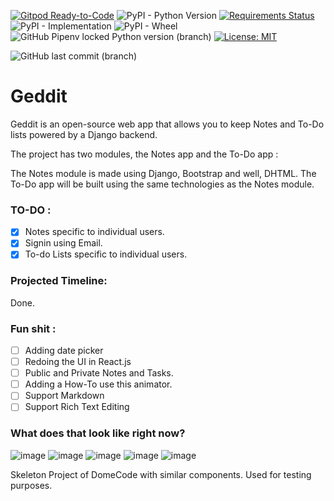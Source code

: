 [![Gitpod Ready-to-Code](https://img.shields.io/badge/Gitpod-Ready--to--Code-blue?logo=gitpod)](https://gitpod.io/#https://github.com/arthtyagi/geddit) 
![PyPI - Python Version](https://img.shields.io/pypi/pyversions/django?style=flat-square)
[![Requirements Status](https://requires.io/github/arthtyagi/geddit/requirements.svg?branch=master)](https://requires.io/github/arthtyagi/geddit/requirements/?branch=master)
![PyPI - Implementation](https://img.shields.io/pypi/implementation/django?color=green)
![PyPI - Wheel](https://img.shields.io/pypi/wheel/django)
![GitHub Pipenv locked Python version (branch)](https://img.shields.io/github/pipenv/locked/python-version/arthtyagi/geddit/master?color=black&style=flat-square)
[![License: MIT](https://img.shields.io/badge/License-MIT-yellow.svg)](https://opensource.org/licenses/MIT)

![GitHub last commit (branch)](https://img.shields.io/github/last-commit/arthtyagi/geddit/master?style=for-the-badge)

# Geddit

Geddit is an open-source web app that allows you to keep Notes and To-Do lists powered by a Django backend.

The project has two modules, the Notes app and the To-Do app : 

The Notes module is made using Django, Bootstrap and well, DHTML.
The To-Do app will be built using the same technologies as the Notes module.

### TO-DO :

- [X] Notes specific to individual users.
- [X] Signin using Email. 
- [X] To-do Lists specific to individual users.
### Projected Timeline:

Done.

### Fun shit :
 - [ ] Adding date picker
 - [ ] Redoing the UI in React.js
 - [ ] Public and Private Notes and Tasks.
 - [ ] Adding a How-To use this animator.
 - [ ] Support Markdown
 - [ ] Support Rich Text Editing
 
### What does that look like right now?

![image](https://user-images.githubusercontent.com/41021374/85811636-50581900-b77c-11ea-9a54-717a73703402.png)
![image](https://user-images.githubusercontent.com/41021374/85722673-2832d080-b710-11ea-8bb6-641df8f370e7.png)
![image](https://user-images.githubusercontent.com/41021374/85722908-5dd7b980-b710-11ea-8c75-e96614a4cce5.png)
![image](https://user-images.githubusercontent.com/41021374/85722972-6c25d580-b710-11ea-9b41-ae1157f64c18.png)
![image](https://user-images.githubusercontent.com/41021374/85723060-7ea00f00-b710-11ea-9c06-35d042587638.png)

Skeleton Project of DomeCode with similar components. Used for testing purposes.
